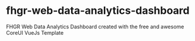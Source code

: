 # fhgr-web-data-analytics-dashboard
FHGR Web Data Analytics Dashboard created with the free and awesome CoreUI VueJs Template
